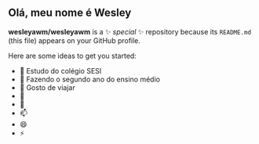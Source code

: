 ## Olá, meu nome é Wesley


**wesleyawm/wesleyawm** is a ✨ _special_ ✨ repository because its `README.md` (this file) appears on your GitHub profile.

Here are some ideas to get you started:

- 🔭 Estudo do colégio SESI 
- 🌱 Fazendo o segundo ano do ensino médio
- 🤔 Gosto de viajar
- 👯
- 💬 
- 📫 
- 😄
- ⚡ 

